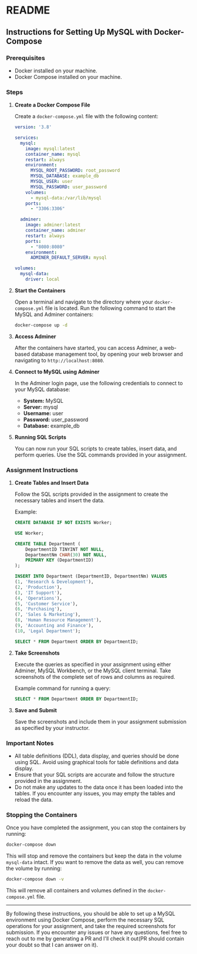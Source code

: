 # README

## Instructions for Setting Up MySQL with Docker-Compose

### Prerequisites

- Docker installed on your machine.
- Docker Compose installed on your machine.

### Steps

1. **Create a Docker Compose File**

   Create a `docker-compose.yml` file with the following content:

   ```yaml
   version: '3.8'

   services:
     mysql:
       image: mysql:latest
       container_name: mysql
       restart: always
       environment:
         MYSQL_ROOT_PASSWORD: root_password
         MYSQL_DATABASE: example_db
         MYSQL_USER: user
         MYSQL_PASSWORD: user_password
       volumes:
         - mysql-data:/var/lib/mysql
       ports:
         - "3306:3306"

     adminer:
       image: adminer:latest
       container_name: adminer
       restart: always
       ports:
         - "8080:8080"
       environment:
         ADMINER_DEFAULT_SERVER: mysql

   volumes:
     mysql-data:
       driver: local
   ```

2. **Start the Containers**

   Open a terminal and navigate to the directory where your `docker-compose.yml` file is located. Run the following command to start the MySQL and Adminer containers:

   ```sh
   docker-compose up -d
   ```

3. **Access Adminer**

   After the containers have started, you can access Adminer, a web-based database management tool, by opening your web browser and navigating to `http://localhost:8080`.

4. **Connect to MySQL using Adminer**

   In the Adminer login page, use the following credentials to connect to your MySQL database:

   - **System:** MySQL
   - **Server:** mysql
   - **Username:** user
   - **Password:** user_password
   - **Database:** example_db

5. **Running SQL Scripts**

   You can now run your SQL scripts to create tables, insert data, and perform queries. Use the SQL commands provided in your assignment.

### Assignment Instructions

1. **Create Tables and Insert Data**

   Follow the SQL scripts provided in the assignment to create the necessary tables and insert the data.

   Example:

   ```sql
   CREATE DATABASE IF NOT EXISTS Worker;

   USE Worker;

   CREATE TABLE Department (
       DepartmentID TINYINT NOT NULL,
       DepartmentNm CHAR(30) NOT NULL,
       PRIMARY KEY (DepartmentID)
   );

   INSERT INTO Department (DepartmentID, DepartmentNm) VALUES
   (1, 'Research & Development'),
   (2, 'Production'),
   (3, 'IT Support'),
   (4, 'Operations'),
   (5, 'Customer Service'),
   (6, 'Purchasing'),
   (7, 'Sales & Marketing'),
   (8, 'Human Resource Management'),
   (9, 'Accounting and Finance'),
   (10, 'Legal Department');

   SELECT * FROM Department ORDER BY DepartmentID;
   ```

2. **Take Screenshots**

   Execute the queries as specified in your assignment using either Adminer, MySQL Workbench, or the MySQL client terminal. Take screenshots of the complete set of rows and columns as required.

   Example command for running a query:

   ```sql
   SELECT * FROM Department ORDER BY DepartmentID;
   ```

3. **Save and Submit**

   Save the screenshots and include them in your assignment submission as specified by your instructor.

### Important Notes

- All table definitions (DDL), data display, and queries should be done using SQL. Avoid using graphical tools for table definitions and data display.
- Ensure that your SQL scripts are accurate and follow the structure provided in the assignment.
- Do not make any updates to the data once it has been loaded into the tables. If you encounter any issues, you may empty the tables and reload the data.

### Stopping the Containers

Once you have completed the assignment, you can stop the containers by running:

```sh
docker-compose down
```

This will stop and remove the containers but keep the data in the volume `mysql-data` intact. If you want to remove the data as well, you can remove the volume by running:

```sh
docker-compose down -v
```

This will remove all containers and volumes defined in the `docker-compose.yml` file.

---

By following these instructions, you should be able to set up a MySQL environment using Docker Compose, perform the necessary SQL operations for your assignment, and take the required screenshots for submission. If you encounter any issues or have any questions, feel free to reach out to me by generating a PR and I'll check it out(PR should contain your doubt so that I can answer on it).
